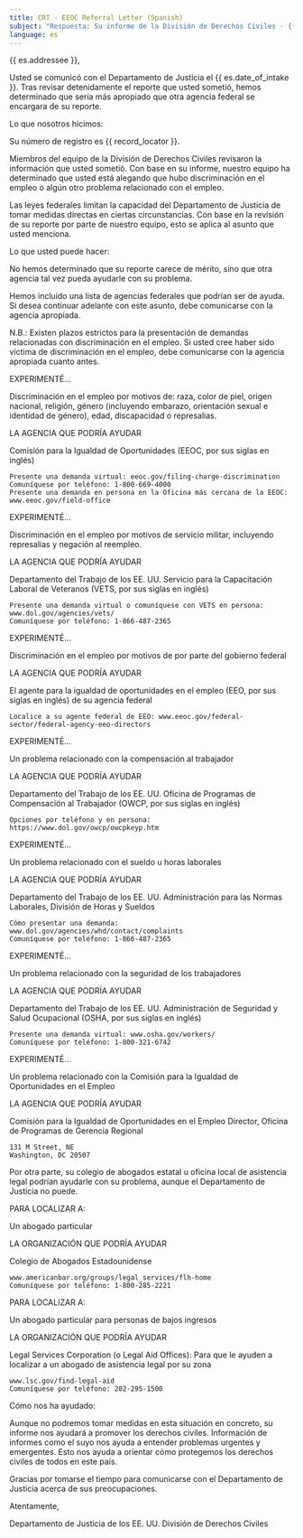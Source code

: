 ```yaml
---
title: CRT - EEOC Referral Letter (Spanish)
subject: "Respuesta: Su informe de la División de Derechos Civiles - {{ record_locator }} de la Sección {{ es.section_name }}"
language: es
---
```

{{ es.addressee }},

Usted se comunicó con el Departamento de Justicia el {{ es.date_of_intake }}. Tras revisar detenidamente el reporte que usted sometió, hemos determinado que sería más apropiado que otra agencia federal se encargara de su reporte.

Lo que nosotros hicimos:

Su número de registro es {{ record_locator }}.

Miembros del equipo de la División de Derechos Civiles revisaron la información que usted sometió. Con base en su informe, nuestro equipo ha determinado que usted está alegando que hubo discriminación en el empleo o algún otro problema relacionado con el empleo.

Las leyes federales limitan la capacidad del Departamento de Justicia de tomar medidas directas en ciertas circunstancias. Con base en la revisión de su reporte por parte de nuestro equipo, esto se aplica al asunto que usted menciona.

Lo que usted puede hacer:

No hemos determinado que su reporte carece de mérito, sino que otra agencia tal vez pueda ayudarle con su problema.

Hemos incluido una lista de agencias federales que podrían ser de ayuda. Si desea continuar adelante con este asunto, debe comunicarse con la agencia apropiada.

N.B.: Existen plazos estrictos para la presentación de demandas relacionadas con discriminación en el empleo. Si usted cree haber sido víctima de discriminación en el empleo, debe comunicarse con la agencia apropiada cuanto antes.

EXPERIMENTÉ...

Discriminación en el empleo por motivos de: raza, color de piel, origen nacional, religión, género (incluyendo embarazo, orientación sexual e identidad de género), edad, discapacidad o represalias.

LA AGENCIA QUE PODRÍA AYUDAR

Comisión para la Igualdad de Oportunidades (EEOC, por sus siglas en inglés)

    Presente una demanda virtual: eeoc.gov/filing-charge-discrimination
    Comuníquese por teléfono: 1-800-669-4000
    Presente una demanda en persona en la Oficina más cercana de la EEOC: www.eeoc.gov/field-office

EXPERIMENTÉ...

Discriminación en el empleo por motivos de servicio militar, incluyendo represalias y negación al reempleo.

LA AGENCIA QUE PODRÍA AYUDAR

Departamento del Trabajo de los EE. UU.
Servicio para la Capacitación Laboral de Veteranos (VETS, por sus siglas en inglés)

    Presente una demanda virtual o comuníquese con VETS en persona: www.dol.gov/agencies/vets/
    Comuníquese por teléfono: 1-866-487-2365

EXPERIMENTÉ...

Discriminación en el empleo por motivos de por parte del gobierno federal

LA AGENCIA QUE PODRÍA AYUDAR

El agente para la igualdad de oportunidades en el empleo (EEO, por sus siglas en inglés) de su agencia federal

    Localice a su agente federal de EEO: www.eeoc.gov/federal-sector/federal-agency-eeo-directors

EXPERIMENTÉ...

Un problema relacionado con la compensación al trabajador

LA AGENCIA QUE PODRÍA AYUDAR

Departamento del Trabajo de los EE. UU.
Oficina de Programas de Compensación al Trabajador (OWCP, por sus siglas en inglés)

    Opciones por teléfono y en persona:
    https://www.dol.gov/owcp/owcpkeyp.htm

EXPERIMENTÉ...

Un problema relacionado con el sueldo u horas laborales

LA AGENCIA QUE PODRÍA AYUDAR

Departamento del Trabajo de los EE. UU.
Administración para las Normas Laborales, División de Horas y Sueldos

    Cómo presentar una demanda: www.dol.gov/agencies/whd/contact/complaints
    Comuníquese por teléfono: 1-866-487-2365

EXPERIMENTÉ...

Un problema relacionado con la seguridad de los trabajadores

LA AGENCIA QUE PODRÍA AYUDAR

Departamento del Trabajo de los EE. UU.
Administración de Seguridad y Salud Ocupacional (OSHA, por sus siglas en inglés)

    Presente una demanda virtual: www.osha.gov/workers/
    Comuníquese por teléfono: 1-800-321-6742

EXPERIMENTÉ...

Un problema relacionado con la Comisión para la Igualdad de Oportunidades en el Empleo

LA AGENCIA QUE PODRÍA AYUDAR

Comisión para la Igualdad de Oportunidades en el Empleo
Director, Oficina de Programas de Gerencia Regional

    131 M Street, NE
    Washington, DC 20507

Por otra parte, su colegio de abogados estatal u oficina local de asistencia legal podrían ayudarle con su problema, aunque el Departamento de Justicia no puede.

PARA LOCALIZAR A:

Un abogado particular

LA ORGANIZACIÓN QUE PODRÍA AYUDAR

Colegio de Abogados Estadounidense

    www.americanbar.org/groups/legal_services/flh-home
    Comuníquese por teléfono: 1-800-285-2221

PARA LOCALIZAR A:

Un abogado particular para personas de bajos ingresos

LA ORGANIZACIÓN QUE PODRÍA AYUDAR

Legal Services Corporation (o Legal Aid Offices):
Para que le ayuden a localizar a un abogado de asistencia legal por su zona

    www.lsc.gov/find-legal-aid
    Comuníquese por teléfono: 202-295-1500

Cómo nos ha ayudado:

Aunque no podremos tomar medidas en esta situación en concreto, su informe nos ayudará a promover los derechos civiles. Información de informes como el suyo nos ayuda a entender problemas urgentes y emergentes. Esto nos ayuda a orientar cómo protegemos los derechos civiles de todos en este país.

Gracias por tomarse el tiempo para comunicarse con el Departamento de Justicia acerca de sus preocupaciones.

Atentamente,

Departamento de Justicia de los EE. UU.
División de Derechos Civiles
